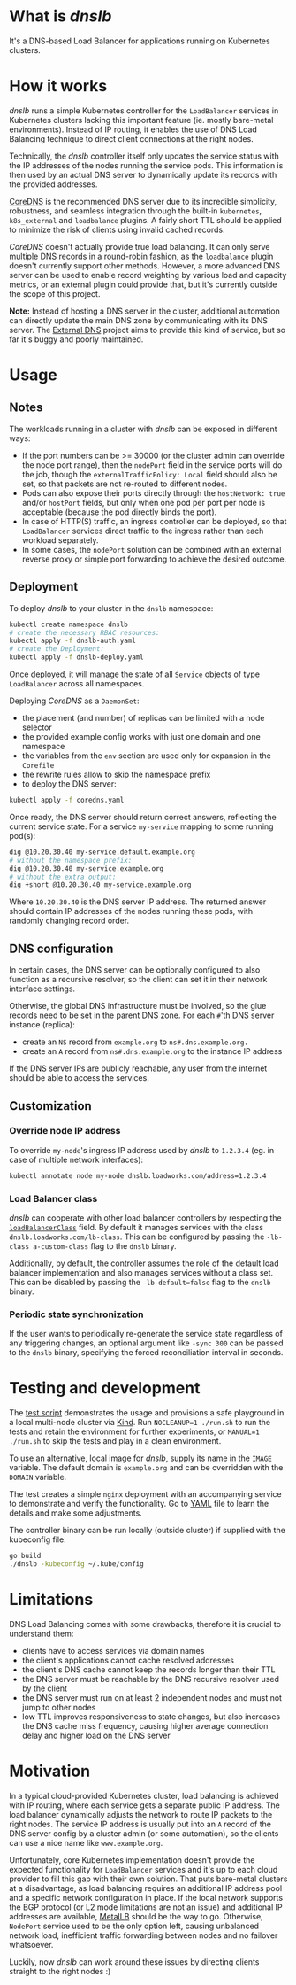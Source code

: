 # What is _dnslb_
It's a DNS-based Load Balancer for applications running on Kubernetes clusters.

# How it works

_dnslb_ runs a simple Kubernetes controller for the `LoadBalancer` services in Kubernetes clusters lacking this important feature (ie. mostly bare-metal environments). Instead of IP routing, it enables the use of DNS Load Balancing technique to direct client connections at the right nodes.

Technically, the _dnslb_ controller itself only updates the service status with the IP addresses of the nodes running the service pods. This information is then used by an actual DNS server to dynamically update its records with the provided addresses.

[CoreDNS](https://coredns.io/) is the recommended DNS server due to its incredible simplicity, robustness, and seamless integration through the built-in `kubernetes`, `k8s_external` and `loadbalance` plugins. A fairly short TTL should be applied to minimize the risk of clients using invalid cached records.

_CoreDNS_ doesn't actually provide true load balancing. It can only serve multiple DNS records in a round-robin fashion, as the `loadbalance` plugin doesn't currently support other methods. However, a more advanced DNS server can be used to enable record weighting by various load and capacity metrics, or an external plugin could provide that, but it's currently outside the scope of this project.

**Note:** Instead of hosting a DNS server in the cluster, additional automation can directly update the main DNS zone by communicating with its DNS server. The [External DNS](https://github.com/kubernetes-sigs/external-dns) project aims to provide this kind of service, but so far it's buggy and poorly maintained.

# Usage

## Notes

The workloads running in a cluster with _dnslb_ can be exposed in different ways:
- If the port numbers can be >= 30000 (or the cluster admin can override the node port range), then the `nodePort` field in the service ports will do the job, though the `externalTrafficPolicy: Local` field should also be set, so that packets are not re-routed to different nodes.
- Pods can also expose their ports directly through the `hostNetwork: true` and/or `hostPort` fields, but only when one pod per port per node is acceptable (because the pod directly binds the port).
- In case of HTTP(S) traffic, an ingress controller can be deployed, so that `LoadBalancer` services direct traffic to the ingress rather than each workload separately.
- In some cases, the `nodePort` solution can be combined with an external reverse proxy or simple port forwarding to achieve the desired outcome.

## Deployment

To deploy _dnslb_ to your cluster in the `dnslb` namespace:
```bash
kubectl create namespace dnslb
# create the necessary RBAC resources:
kubectl apply -f dnslb-auth.yaml
# create the Deployment:
kubectl apply -f dnslb-deploy.yaml
```
Once deployed, it will manage the state of all `Service` objects of type `LoadBalancer` across all namespaces.

Deploying _CoreDNS_ as a `DaemonSet`:
- the placement (and number) of replicas can be limited with a node selector
- the provided example config works with just one domain and one namespace
- the variables from the `env` section are used only for expansion in the `Corefile`
- the rewrite rules allow to skip the namespace prefix
- to deploy the DNS server:
```bash
kubectl apply -f coredns.yaml
```
Once ready, the DNS server should return correct answers, reflecting the current service state. For a service `my-service` mapping to some running pod(s):
```bash
dig @10.20.30.40 my-service.default.example.org
# without the namespace prefix:
dig @10.20.30.40 my-service.example.org
# without the extra output:
dig +short @10.20.30.40 my-service.example.org
```
Where `10.20.30.40` is the DNS server IP address.
The returned answer should contain IP addresses of the nodes running these pods, with randomly changing record order.

## DNS configuration

In certain cases, the DNS server can be optionally configured to also function as a recursive resolver, so the client can set it in their network interface settings.

Otherwise, the global DNS infrastructure must be involved, so the glue records need to be set in the parent DNS zone. For each `#`'th DNS server instance (replica):
- create an `NS` record from `example.org` to `ns#.dns.example.org.`
- create an `A` record from `ns#.dns.example.org` to the instance IP address

If the DNS server IPs are publicly reachable, any user from the internet should be able to access the services.

## Customization

### Override node IP address

To override `my-node`'s ingress IP address used by _dnslb_ to `1.2.3.4` (eg. in case of multiple network interfaces):
```bash
kubectl annotate node my-node dnslb.loadworks.com/address=1.2.3.4
```

### Load Balancer class

_dnslb_ can cooperate with other load balancer controllers by respecting the [`loadBalancerClass`][lb-class] field.
By default it manages services with the class `dnslb.loadworks.com/lb-class`.
This can be configured by passing the `-lb-class a-custom-class` flag to the `dnslb` binary.

Additionally, by default, the controller assumes the role of the default load balancer implementation and also manages services without a class set.
This can be disabled by passing the `-lb-default=false` flag to the `dnslb` binary.

[lb-class]: https://kubernetes.io/docs/concepts/services-networking/service/#load-balancer-class

### Periodic state synchronization

If the user wants to periodically re-generate the service state regardless of any triggering changes, an optional argument like `-sync 300` can be passed to the `dnslb` binary, specifying the forced reconciliation interval in seconds.

# Testing and development

The [test script](/test/run.sh) demonstrates the usage and provisions a safe playground in a local multi-node cluster via [Kind](https://kind.sigs.k8s.io/).
Run `NOCLEANUP=1 ./run.sh` to run the tests and retain the environment for further experiments, or `MANUAL=1 ./run.sh` to skip the tests and play in a clean environment.

To use an alternative, local image for _dnslb_, supply its name in the `IMAGE` variable. The default domain is `example.org` and can be overridden with the `DOMAIN` variable.

The test creates a simple `nginx` deployment with an accompanying service to demonstrate and verify the functionality. Go to [YAML](/test/nginx.yaml) file to learn the details and make some adjustments.

The controller binary can be run locally (outside cluster) if supplied with the kubeconfig file:
```sh
go build
./dnslb -kubeconfig ~/.kube/config
```

# Limitations

DNS Load Balancing comes with some drawbacks, therefore it is crucial to understand them:
- clients have to access services via domain names
- the client's applications cannot cache resolved addresses
- the client's DNS cache cannot keep the records longer than their TTL
- the DNS server must be reachable by the DNS recursive resolver used by the client
- the DNS server must run on at least 2 independent nodes and must not jump to other nodes
- low TTL improves responsiveness to state changes, but also increases the DNS cache miss frequency, causing higher average connection delay and higher load on the DNS server

# Motivation

In a typical cloud-provided Kubernetes cluster, load balancing is achieved with IP routing, where each service gets a separate public IP address. The load balancer dynamically adjusts the network to route IP packets to the right nodes. The service IP address is usually put into an `A` record of the DNS server config by a cluster admin (or some automation), so the clients can use a nice name like `www.example.org`.

Unfortunately, core Kubernetes implementation doesn't provide the expected functionality for `LoadBalancer` services and it's up to each cloud provider to fill this gap with their own solution. That puts bare-metal clusters at a disadvantage, as load balancing requires an additional IP address pool and a specific network configuration in place. If the local network supports the BGP protocol (or L2 mode limitations are not an issue) and additional IP addresses are available, [MetalLB](https://metallb.universe.tf/) should be the way to go. Otherwise, `NodePort` service used to be the only option left, causing unbalanced network load, inefficient traffic forwarding between nodes and no failover whatsoever.

Luckily, now _dnslb_ can work around these issues by directing clients straight to the right nodes :)
